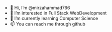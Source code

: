 - 👋 Hi, I’m @mirzahammad766
- 👀 I’m interested in Full Stack WebDevelopment
- 🌱 I’m currently learning Computer Science
- 📫 You can reach me through github

<!---
mirzahammad766/mirzahammad766 is a ✨ special ✨ repository because its `README.md` (this file) appears on your GitHub profile.
You can click the Preview link to take a look at your changes.
--->
